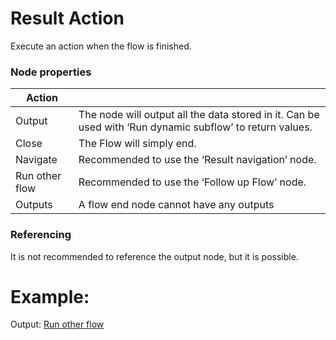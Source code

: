 # Result Action
Execute an action when the flow is finished.
### Node properties

|Action| |
|-|-|
|Output |The node will output all the data stored in it. Can be used with ‘Run dynamic subflow’ to return values.|
|Close|The Flow will simply end.|
|Navigate|Recommended to use the ‘Result navigation’ node.|
|Run other flow| Recommended to use the ‘Follow up Flow’ node.|
|Outputs|A flow end node cannot have any outputs|

### Referencing
It is not recommended to reference the output node, but it is possible.

# Example:
Output: [Run other flow](https://github.com/conneqtDocumentation/connectDocumentation/blob/main/Nodes/Examples/RunOtherFlow.md)

